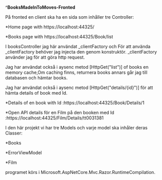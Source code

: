
^****BooksMadeInToMoves-Fronted****

På fronted en client ska ha en sida som inhåller tre Controller:

*Home page with https://localhost:44325/

*Books page with https://localhost:44325/Book/list

I booksController jag här användat _clientFactory och För att använda _clientFactory behöver jag injecta den genom konstruktör. _clientFactory använder jag för att göra http request.

Jag har användat också i aysenc metod [HttpGet("list")] of books en memory cache,Om caching finns, returnera books annars går jag till databasen och hämtar books.

Jag har användat också i aysenc metod   [HttpGet("details/{id}")] för att hämta details of book med Id.


*Details of en book with Id :https://localhost:44325/Book/Details/1

*Open API details för en Film på den booken med Id :https://localhost:44325/Film/Details/tt0031381

I den här projekt vi har tre Models och varje model ska inhåler deras Classer:

*Books

*ErrorViewModel

*Film

programet körs i Microsoft.AspNetCore.Mvc.Razor.RuntimeCompilation.